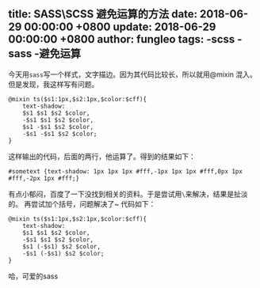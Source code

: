 title: SASS\SCSS 避免运算的方法
date: 2018-06-29 00:00:00 +0800
update: 2018-06-29 00:00:00 +0800
author: fungleo
tags:
    -scss
    -sass
    -避免运算
---

今天用`sass`写一个样式，文字描边。因为其代码比较长，所以就用@mixin 混入。但是发现，我这样写有问题。
```
@mixin ts($s1:1px,$s2:1px,$color:$cff){
	text-shadow:
	$s1 $s1 $s2 $color,
	-$s1 $s1 $s2 $color,
	$s1 -$s1 $s2 $color,
	-$s1 -$s1 $s2 $color;
}
```
这样输出的代码，后面的两行，他运算了。得到的结果如下：
```
#sometext {text-shadow: 1px 1px 1px #fff,-1px 1px 1px #fff,0px 1px #fff,-2px 1px #fff;}
```
有点小郁闷，百度了一下没找到相关的资料。于是尝试用`\`来解决，结果是扯淡的。
再尝试加个括号，问题解决了~
代码如下：
```
@mixin ts($s1:1px,$s2:1px,$color:$cff){
	text-shadow:
	$s1 $s1 $s2 $color,
	-$s1 $s1 $s2 $color,
	$s1 (-$s1) $s2 $color,
	-$s1 (-$s1) $s2 $color;
}
```
哈，可爱的sass